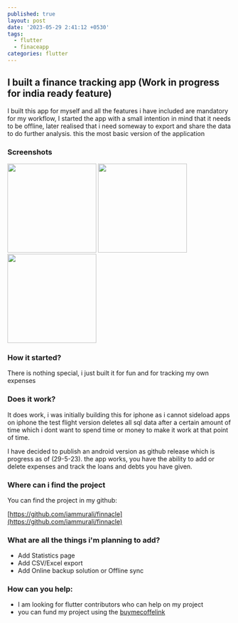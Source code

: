 ```yaml
---
published: true
layout: post
date: '2023-05-29 2:41:12 +0530'
tags:
  - flutter
  - finaceapp
categories: flutter
---
```

## I built a finance tracking app (Work in progress for india ready feature)

I built this app for myself and all the features i have included are mandatory for my workflow, I started the app with a small intention in mind that it needs to be offline, later realised that i need someway to export and share the data to do further analysis. this the most basic version of the application


### Screenshots

[<img src="https://user-images.githubusercontent.com/30234624/209856575-d6d5333e-ae7f-4cb4-b3f6-26eb90315eb7.jpeg" width="200"/>](img1)
[<img src="https://user-images.githubusercontent.com/30234624/209856677-123e8cb4-ac4b-477d-b84b-b873f58ccf42.jpeg" width="200"/>](img2)
[<img src="https://user-images.githubusercontent.com/30234624/209856688-d760249c-a8a8-4dc6-ac38-d4515a9da043.jpeg" width="200"/>](img3)

### How it started?

There is nothing special, i just built it for fun and for tracking my own expenses

### Does it work?

It does work, i was initially building this for iphone as i cannot sideload apps on iphone the test flight version deletes all sql data after a certain amount of time which i dont want to spend time or money to make it work at that point of time. 

I have decided to publish an android version as github release which is progress as of (29-5-23). the app works, you have the ability to add or delete expenses and track the loans and debts you have given.

### Where can i find the project

You can find the project in my github: 

[https://github.com/iammurali/finnacle](https://github.com/iammurali/finnacle)


### What are all the things i'm planning to add?
- Add Statistics page
- Add CSV/Excel export
- Add Online backup solution or Offline sync

### How can you help:
- I am looking for flutter contributors who can help on my project
- you can fund my project using the [buymecoffelink](https://www.buymeacoffee.com/purifiedcode "buymecoffelink")

